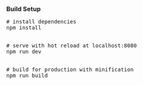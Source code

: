 <h3>Build Setup</h3>

<div class="highlight highlight-source-shell">
<pre>
<span class="pl-c"><span class="pl-c">#</span> install dependencies</span>
npm install
<br>
<span class="pl-c"><span class="pl-c">#</span> serve with hot reload at localhost:8080</span>
npm run dev
<br>
<span class="pl-c"><span class="pl-c">#</span> build for production with minification</span>
npm run build
</pre>
</div>
